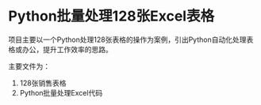 # Python批量处理128张Excel表格
项目主要以一个Python处理128张表格的操作为案例，引出Python自动化处理表格或办公，提升工作效率的思路。

主要文件为：

1. 128张销售表格
2. Python批量处理Excel代码
